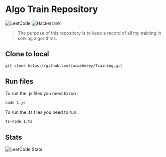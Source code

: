 # Algo Train Repository

![LeetCode](https://img.shields.io/badge/LeetCode-000000?style=for-the-badge&logo=LeetCode&logoColor=#d16c06)
![Hackerrank](https://img.shields.io/badge/-Hackerrank-2EC866?style=for-the-badge&logo=HackerRank&logoColor=white)

> The purpose of this repository is to keep a record of all my training in solving algorithms.

## Clone to local

```bash
git clone https://github.com/LucasWerey/Training.git
```

## Run files

To run the .js files you need to run :

```bash
node 1.js
```

To run the .ts files you need to run :

```bash
ts-node 1.ts
```

## Stats

![LeetCode Stats](https://leetcard.jacoblin.cool/LucasWry?theme=dark)
